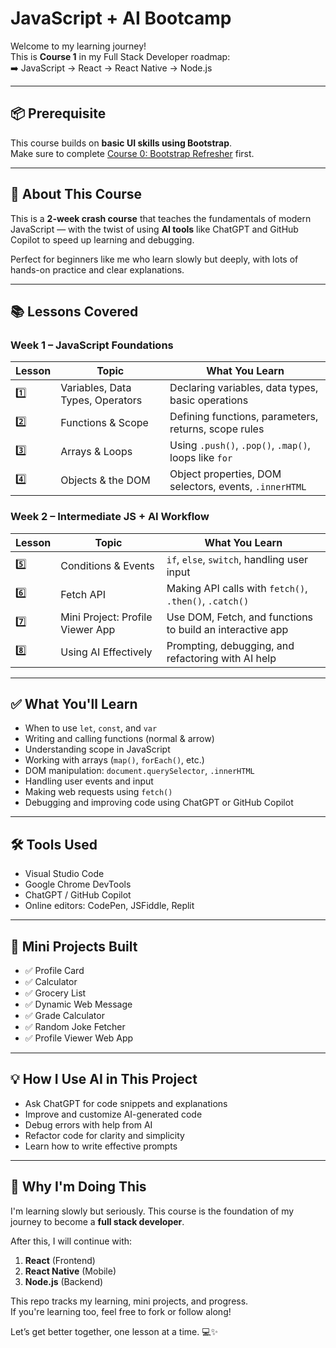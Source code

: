 # JavaScript + AI Bootcamp

Welcome to my learning journey!  
This is **Course 1** in my Full Stack Developer roadmap:  
➡️ JavaScript → React → React Native → Node.js

---

## 📦 Prerequisite

This course builds on **basic UI skills using Bootstrap**.  
Make sure to complete [Course 0: Bootstrap Refresher](https://github.com/Danncode10/Bootstrap-Refresher-UI-Building-Lesson-Plan) first.

---

## 🧠 About This Course

This is a **2-week crash course** that teaches the fundamentals of modern JavaScript — with the twist of using **AI tools** like ChatGPT and GitHub Copilot to speed up learning and debugging.

Perfect for beginners like me who learn slowly but deeply, with lots of hands-on practice and clear explanations.

---

## 📚 Lessons Covered

### Week 1 – JavaScript Foundations

| Lesson | Topic                              | What You Learn                                           |
|--------|------------------------------------|----------------------------------------------------------|
| 1️⃣     | Variables, Data Types, Operators   | Declaring variables, data types, basic operations        |
| 2️⃣     | Functions & Scope                  | Defining functions, parameters, returns, scope rules     |
| 3️⃣     | Arrays & Loops                     | Using `.push()`, `.pop()`, `.map()`, loops like `for`    |
| 4️⃣     | Objects & the DOM                  | Object properties, DOM selectors, events, `.innerHTML`   |

### Week 2 – Intermediate JS + AI Workflow

| Lesson | Topic                              | What You Learn                                           |
|--------|------------------------------------|----------------------------------------------------------|
| 5️⃣     | Conditions & Events                | `if`, `else`, `switch`, handling user input              |
| 6️⃣     | Fetch API                          | Making API calls with `fetch()`, `.then()`, `.catch()`   |
| 7️⃣     | Mini Project: Profile Viewer App   | Use DOM, Fetch, and functions to build an interactive app|
| 8️⃣     | Using AI Effectively               | Prompting, debugging, and refactoring with AI help       |

---

## ✅ What You'll Learn

* When to use `let`, `const`, and `var`
* Writing and calling functions (normal & arrow)
* Understanding scope in JavaScript
* Working with arrays (`map()`, `forEach()`, etc.)
* DOM manipulation: `document.querySelector`, `.innerHTML`
* Handling user events and input
* Making web requests using `fetch()`
* Debugging and improving code using ChatGPT or GitHub Copilot

---

## 🛠 Tools Used

* Visual Studio Code
* Google Chrome DevTools
* ChatGPT / GitHub Copilot
* Online editors: CodePen, JSFiddle, Replit

---

## 🧪 Mini Projects Built

* ✅ Profile Card  
* ✅ Calculator  
* ✅ Grocery List  
* ✅ Dynamic Web Message  
* ✅ Grade Calculator  
* ✅ Random Joke Fetcher  
* ✅ Profile Viewer Web App  

---

## 💡 How I Use AI in This Project

* Ask ChatGPT for code snippets and explanations
* Improve and customize AI-generated code
* Debug errors with help from AI
* Refactor code for clarity and simplicity
* Learn how to write effective prompts

---

## 🚀 Why I'm Doing This

I'm learning slowly but seriously. This course is the foundation of my journey to become a **full stack developer**.

After this, I will continue with:

1. **React** (Frontend)
2. **React Native** (Mobile)
3. **Node.js** (Backend)

This repo tracks my learning, mini projects, and progress.  
If you're learning too, feel free to fork or follow along!

Let’s get better together, one lesson at a time. 💻✨
